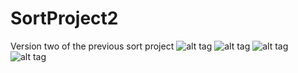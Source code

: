 SortProject2
============

Version two of the previous sort project
![alt tag](https://raw.github.com/Jaberer/SortProject2/master/AverageChart.PNG)
![alt tag](https://raw.github.com/Jaberer/SortProject2/master/RandomChart.PNG)
![alt tag](https://raw.github.com/Jaberer/SortProject2/master/DecreasingChart.PNG)
![alt tag](https://raw.github.com/Jaberer/SortProject2/master/IncreasingChart.PNG)
